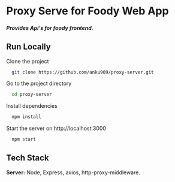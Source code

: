 
# Proxy Serve for Foody Web App

##### Provides Api's for foody frontend.
## Run Locally

Clone the project

```bash
  git clone https://github.com/anku909/proxy-server.git
```

Go to the project directory

```bash
  cd proxy-server
```

Install dependencies

```bash
  npm install
```

Start the server on http://localhost:3000

```bash
  npm start
```

## Tech Stack

**Server:** Node, Express, axios, http-proxy-middleware.

